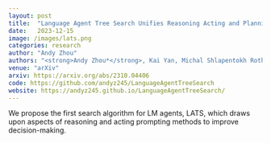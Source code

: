 ```yaml
---
layout: post
title:  "Language Agent Tree Search Unifies Reasoning Acting and Planning in Language Models"
date:   2023-12-15
image: /images/lats.png
categories: research
author: "Andy Zhou"
authors: "<strong>Andy Zhou*</strong>, Kai Yan, Michal Shlapentokh Rothman, Haohan Wang, Yuxiong Wang"
venue: "arXiv"
arxiv: https://arxiv.org/abs/2310.04406
code: https://github.com/andyz245/LanguageAgentTreeSearch
website: https://andyz245.github.io/LanguageAgentTreeSearch/
---
```

We propose the first search algorithm for LM agents, LATS, which draws upon aspects of reasoning and acting prompting methods to improve decision-making.
